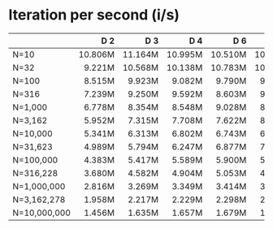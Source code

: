 # Iteration per second (i/s)

|              |     D 2|     D 3|     D 4|     D 6|     D 8|    D 10|    D 12|    D 14|    D 16|    D 24|    D 32|    D 40|
|:-------------|-------:|-------:|-------:|-------:|-------:|-------:|-------:|-------:|-------:|-------:|-------:|-------:|
|N=10          | 10.806M| 11.164M| 10.995M| 10.510M| 10.388M| 10.699M| 10.667M| 10.976M| 10.698M| 10.763M| 10.793M| 10.708M|
|N=32          |  9.221M| 10.568M| 10.138M| 10.783M| 10.320M| 10.211M|  9.607M|  9.504M|  8.651M|  7.748M|  7.922M|  7.951M|
|N=100         |  8.515M|  9.923M|  9.082M|  9.790M|  9.193M|  9.958M|  9.936M|  9.762M|  9.434M|  8.243M|  7.412M|  6.329M|
|N=316         |  7.239M|  9.250M|  9.592M|  8.603M|  9.528M|  8.979M|  8.554M|  8.022M|  7.212M|  8.543M|  6.964M|  6.298M|
|N=1,000       |  6.778M|  8.354M|  8.548M|  9.028M|  8.256M|  8.865M|  8.895M|  8.407M|  8.005M|  6.296M|  7.613M|  6.478M|
|N=3,162       |  5.952M|  7.315M|  7.708M|  7.622M|  8.591M|  8.089M|  7.334M|  6.256M|  8.051M|  6.698M|  5.331M|  5.129M|
|N=10,000      |  5.341M|  6.313M|  6.802M|  6.743M|  6.939M|  7.794M|  7.563M|  7.101M|  6.148M|  6.855M|  5.863M|  4.683M|
|N=31,623      |  4.989M|  5.794M|  6.247M|  6.877M|  7.093M|  6.715M|  6.180M|  6.837M|  6.644M|  5.115M|  6.084M|  5.234M|
|N=100,000     |  4.383M|  5.417M|  5.589M|  5.900M|  5.808M|  6.138M|  5.973M|  5.298M|  4.909M|  5.074M|  3.882M|  3.481M|
|N=316,228     |  3.680M|  4.582M|  4.904M|  5.053M|  4.776M|  4.747M|  4.555M|  4.671M|  4.528M|  4.483M|  3.845M|  3.190M|
|N=1,000,000   |  2.816M|  3.269M|  3.349M|  3.414M|  3.253M|  3.212M|  3.124M|  3.029M|  3.036M|  2.644M|  2.533M|  2.261M|
|N=3,162,278   |  1.958M|  2.217M|  2.229M|  2.298M|  2.214M|  2.160M|  2.069M|  2.008M|  1.990M|  1.850M|  1.725M|  1.638M|
|N=10,000,000  |  1.456M|  1.635M|  1.657M|  1.679M|  1.648M|  1.625M|  1.544M|  1.523M|  1.485M|  1.288M|  1.196M|  1.172M|
